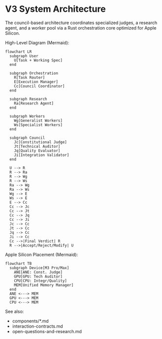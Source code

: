 # V3 System Architecture

The council-based architecture coordinates specialized judges, a research agent, and a worker pool via a Rust orchestration core optimized for Apple Silicon.

High-Level Diagram (Mermaid):

```mermaid
flowchart LR
  subgraph User
    U[Task + Working Spec]
  end

  subgraph Orchestration
    R[Task Router]
    E[Execution Manager]
    Cc[Council Coordinator]
  end

  subgraph Research
    Ra[Research Agent]
  end

  subgraph Workers
    Wg[Generalist Workers]
    Ws[Specialist Workers]
  end

  subgraph Council
    Jc[Constitutional Judge]
    Jt[Technical Auditor]
    Jq[Quality Evaluator]
    Ji[Integration Validator]
  end

  U --> R
  R --> Ra
  R --> Wg
  R --> Ws
  Ra --> Wg
  Ra --> Ws
  Wg --> E
  Ws --> E
  E --> Cc
  Cc --> Jc
  Cc --> Jt
  Cc --> Jq
  Cc --> Ji
  Jc --> Cc
  Jt --> Cc
  Jq --> Cc
  Ji --> Cc
  Cc -->|Final Verdict| R
  R -->|Accept/Reject/Modify| U
```

Apple Silicon Placement (Mermaid):

```mermaid
flowchart TB
  subgraph Device[M3 Pro/Max]
    ANE[ANE: Const. Judge]
    GPU[GPU: Tech Auditor]
    CPU[CPU: Integr/Quality]
    MEM[Unified Memory Manager]
  end
  ANE <---> MEM
  GPU <---> MEM
  CPU <---> MEM
```

See also:
- components/*.md
- interaction-contracts.md
- open-questions-and-research.md

